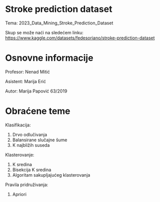 # Stroke prediction dataset


Tema: 2023_Data_Mining_Stroke_Prediction_Dataset

Skup se može naći na sledećem linku: https://www.kaggle.com/datasets/fedesoriano/stroke-prediction-dataset

# Osnovne informacije
Profesor: Nenad Mitić

Asistent: Marija Erić

Autor: Marija Papović 63/2019

# Obraćene teme

Klasifikacija:
  1. Drvo odlučivanja
  2. Balansirane slučajne šume
  3. K najbližih suseda

Klasterovanje:
  1. K sredina
  2. Bisekcija K sredina
  3. Algoritam sakupljajućeg klasterovanja

Pravila pridruživanja:
  1. Apriori
     
